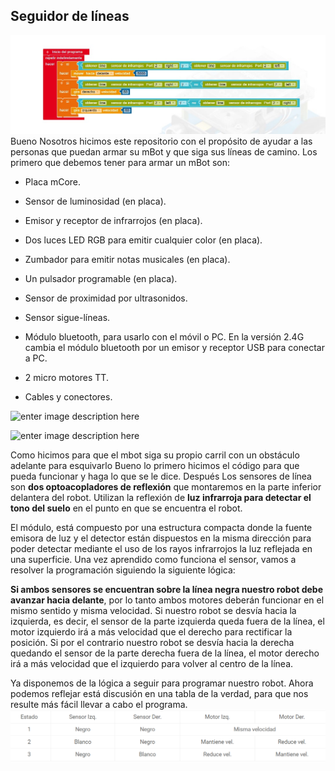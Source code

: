 ## Seguidor de líneas

![codigo](https://github.com/franvoncina/Seguidor-de-linea/blob/main/fotos/image.png)
Bueno Nosotros hicimos este repositorio con el propósito de ayudar a las personas que puedan armar su mBot y que siga sus líneas de camino.
Los primero que debemos tener para armar un mBot son:
-   Placa mCore.



-   Sensor de luminosidad (en placa).



-   Emisor y receptor de infrarrojos (en placa).

   -   Dos luces LED RGB para emitir cualquier color (en placa).
   
-   Zumbador para emitir notas musicales (en placa).

-   Un pulsador programable (en placa).
 
-   Sensor de proximidad por ultrasonidos.
 
-   Sensor sigue-líneas.

-   Módulo bluetooth, para usarlo con el móvil o PC. En la versión 2.4G cambia el módulo bluetooth por un emisor y receptor USB para conectar a PC.

-   2 micro motores TT.

-   Cables y conectores.

![enter image description here](https://juegosrobotica.es/wp-content/uploads/mbot-contenido.jpg)

![enter image description here](https://juegosrobotica.es/wp-content/uploads/mBot-assembly.gif)

Como hicimos para que el mbot siga su propio carril con un obstáculo adelante para esquivarlo 
Bueno lo primero hicimos el código para que pueda funcionar y haga lo que se le dice. 
Después Los sensores de línea son  **dos optoacopladores de reflexión**  que montaremos en la parte inferior delantera del robot. Utilizan la reflexión de  **luz infrarroja para detectar el tono del suelo**  en el punto en que se encuentra el robot.

El módulo, está compuesto por una estructura compacta donde la fuente emisora de luz y el detector están dispuestos en la misma dirección para poder detectar mediante el uso de los rayos infrarrojos la luz reflejada en una superficie. Una vez aprendido como funciona el sensor, vamos a resolver la programación siguiendo la siguiente lógica:

**Si ambos sensores se encuentran sobre la línea negra nuestro robot debe avanzar hacia delante**, por lo tanto ambos motores deberán funcionar en el mismo sentido y misma velocidad.
Si nuestro robot se desvía hacia la izquierda, es decir, el sensor de la parte izquierda queda fuera de la línea, el motor izquierdo irá a más velocidad que el derecho para rectificar la posición. Si por el contrario nuestro robot se desvía hacia la derecha quedando el sensor de la parte derecha fuera de la línea, el motor derecho irá a más velocidad que el izquierdo para volver al centro de la línea.

Ya disponemos de la lógica a seguir para programar nuestro robot. Ahora podemos reflejar está discusión en una tabla de la verdad, para que nos resulte más fácil llevar a cabo el programa.
![tabla](https://github.com/franvoncina/Seguidor-de-linea/blob/main/fotos/TABLA.png)
